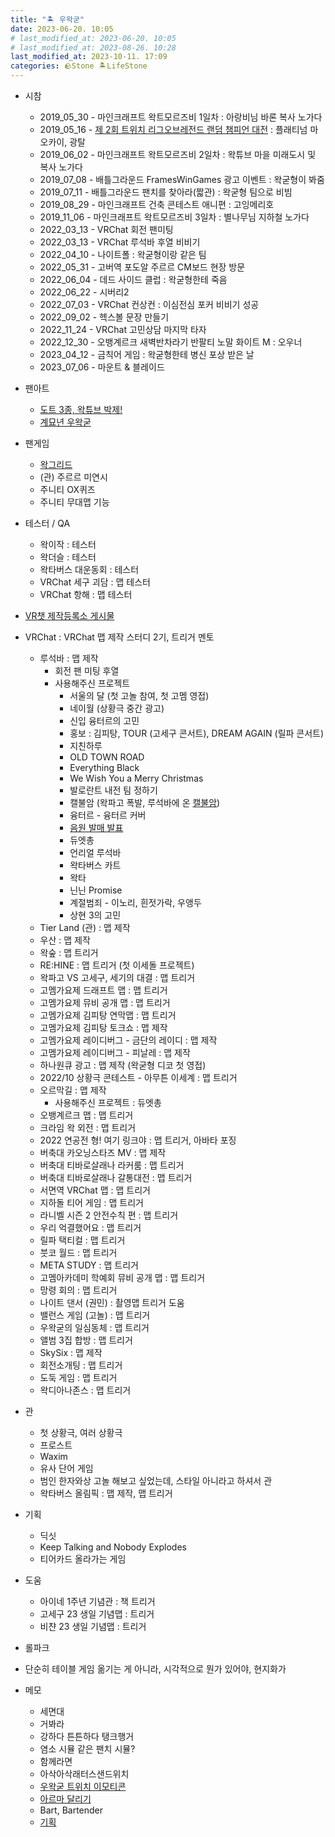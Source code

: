 ```yaml
---
title: "🏝️ 우왁굳"
date: 2023-06-20. 10:05
# last_modified_at: 2023-06-20. 10:05
# last_modified_at: 2023-08-26. 10:28
last_modified_at: 2023-10-11. 17:09
categories: 🪨Stone 🏝️LifeStone
---
```


- 시참
  - 2019_05_30 - 마인크래프트 왁트모르즈비 1일차 : 아랑비님 바론 복사 노가다
  - 2019_05_16 - [제 2회 트위치 리그오브레전드 랜덤 챔피언 대전](https://youtu.be/_2sbslbo2Dg?t=446) : 플래티넘 마오카이, 광탈
  - 2019_06_02 - 마인크래프트 왁트모르즈비 2일차 : 왁튜브 마을 미래도시 및 복사 노가다
  - 2019_07_08 - 배틀그라운드 FramesWinGames 광고 이벤트 : 왁굳형이 봐줌
  - 2019_07_11 - 배틀그라운드 팬치를 찾아라(짧관) : 왁굳형 팀으로 비빔
  - 2019_08_29 - 마인크래프트 건축 콘테스트 애니편 : 고잉메리호
  - 2019_11_06 - 마인크래프트 왁트모르즈비 3일차 : 별나무님 지하철 노가다
  - 2022_03_13 - VRChat 회전 팬미팅
  - 2022_03_13 - VRChat 루석바 후열 비비기
  - 2022_04_10 - 나이트폴 : 왁굳형이랑 같은 팀
  - 2022_05_31 - 고버역 포도알 주르르 CM보드 현장 방문
  - 2022_06_04 - 데드 사이드 클럽 : 왁굳형한테 죽음
  - 2022_06_22 - 시버리2
  - 2022_07_03 - VRChat 컨상컨 : 이심전심 포커 비비기 성공
  - 2022_09_02 - 헥스볼 문장 만들기
  - 2022_11_24 - VRChat 고민상담 마지막 타자
  - 2022_12_30 - 오뱅계르크 새벽반차라기 반팔티 노말 화이트 M : 오우너
  - 2023_04_12 - 금칙어 게임 : 왁굳형한테 병신 포상 받은 날
  - 2023_07_06 - 마운트 & 블레이드

- 팬아트
  - [도트 3종, 왁튜브 박제!](https://cafe.naver.com/steamindiegame/3382100)
  - [계묘년 우왁굳](https://cafe.naver.com/steamindiegame/9157224)

- 팬게임
  - [왁그리드](https://youtu.be/79sbqJl0OK8)
  - (관) 주르르 미연시
  - 주니티 OX퀴즈
  - 주니티 무대맵 기능

- 테스터 / QA
  - 왁이작 : 테스터
  - 왁더슬 : 테스터
  - 왁타버스 대운동회 : 테스터
  - VRChat 세구 괴담 : 맵 테스터
  - VRChat 항해 : 맵 테스터

- [VR챗 제작등록소 게시물](https://cafe.naver.com/steamindiegame/6259414)

- VRChat : VRChat 맵 제작 스터디 2기, 트리거 멘토
  - 루석바 : 맵 제작
    - 회전 팬 미팅 후열
    - 사용해주신 프로젝트
      - 서울의 달 (첫 고놀 참여, 첫 고멤 영접)
      - 네이월 (상황극 중간 광고)
      - 신입 융터르의 고민
      - 홍보 : 김피탕, TOUR (고세구 콘서트), DREAM AGAIN (릴파 콘서트)
      - 지친하루
      - OLD TOWN ROAD
      - Everything Black
      - We Wish You a Merry Christmas
      - 발로란트 내전 팀 정하기
      - 캘불암 (왁파고 폭발, 루석바에 온 [캘불암](https://youtu.be/6UKNqN0Qt6Y))
      - 융터르 - 융터르 커버
      - [음원 발매 발표](https://youtu.be/n5U4X-vA_TY)
      - 듀엣총
      - 언리얼 루석바
      - 왁타버스 카트
      - 왁타
      - 닌닌 Promise
      - 계절범죄 - 이노리, 흰젓가락, 우앵두
      - 상현 3의 고민
  - Tier Land (관) : 맵 제작
  - 우산 : 맵 제작
  - 왁숲 : 맵 트리거
  - RE:HINE : 맵 트리거 (첫 이세돌 프로젝트)
  - 왁파고 VS 고세구, 세기의 대결 : 맵 트리거
  - 고멤가요제 드래프트 맵 : 맵 트리거
  - 고멤가요제 뮤비 공개 맵 : 맵 트리거
  - 고멤가요제 김피탕 연막맵 : 맵 트리거
  - 고멤가요제 김피탕 토크쇼 : 맵 제작
  - 고멤가요제 레이디버그 - 금단의 레이디 : 맵 제작
  - 고멤가요제 레이디버그 - 피날레 : 맵 제작
  - 하나원큐 광고 : 맵 제작 (왁굳형 디코 첫 영접)
  - 2022/10 상황극 콘테스트 - 아무튼 이세계 : 맵 트리거
  - 오르막길 : 맵 제작
    - 사용해주신 프로젝트 : 듀엣총
  - 오뱅계르크 맵 : 맵 트리거
  - 크라임 왁 외전 : 맵 트리거
  - 2022 연공전 형! 여기 링크야 : 맵 트리거, 아바타 포징
  - 버축대 카오닝스타즈 MV : 맵 제작
  - 버축대 티바로살래나 라커룸 : 맵 트리거
  - 버축대 티바로살래나 갈통대전 : 맵 트리거
  - 서면역 VRChat 맵 : 맵 트리거
  - 지하돌 티어 게임 : 맵 트리거
  - 라니벨 시즌 2 안전수칙 편 : 맵 트리거
  - 우리 억결했어요 : 맵 트리거
  - 릴파 택티컬 : 맵 트리거
  - 붓코 월드 : 맵 트리거
  - META STUDY : 맵 트리거
  - 고멤아카데미 학예회 뮤비 공개 맵 : 맵 트리거
  - 망령 회의 : 맵 트리거
  - 나이트 댄서 (권민) : 촬영맵 트리거 도움
  - 밸런스 게임 (고놀) : 맵 트리거
  - 우왁굳의 일심동체 : 맵 트리거
  - 앨범 3집 합방 : 맵 트리거
  - SkySix : 맵 제작
  - 회전소개팅 : 맵 트리거
  - 도둑 게임 : 맵 트리거
  - 왁디아나존스 : 맵 트리거

- 관
  - 첫 상황극, 여러 상황극
  - 프로스트
  - Waxim
  - 유사 단어 게임
  - 범인 한자와상 고놀 해보고 싶었는데, 스타일 아니라고 하셔서 관
  - 왁타버스 올림픽 : 맵 제작, 맵 트리거
- 기획
  - 딕싯
  - Keep Talking and Nobody Explodes
  - 티어카드 올라가는 게임
- 도움
  - 아이네 1주년 기념관 : 책 트리거
  - 고세구 23 생일 기념맵 : 트리거
  - 비챤 23 생일 기념맵 : 트리거

- 롤파크
- 단순히 테이블 게임 옮기는 게 아니라, 시각적으로 뭔가 있어야, 현지화가

- 메모
  - 세면대
  - 거봐라
  - 강하다 튼튼하다 탱크행거
  - 염소 시뮬 같은 팬치 시뮬?
  - 함께라면
  - 아삭아삭래터스샌드위치
  - [우왁굳 트위치 이모티콘](https://twitchemotes.com/channels/49045679)
  - [아르마 달리기](https://cafe.naver.com/steamindiegame/10914462)
  - Bart, Bartender
  - [기획](https://namu.wiki/w/%EB%84%A4%ED%94%84%EB%A6%AC%EA%B7%B8/%EA%B2%8C%EC%9E%84)

